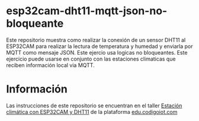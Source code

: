 # esp32cam-dht11-mqtt-json-no-bloqueante
Este repositorio muestra como realizar la conexión de un sensor DHT11 al ESP32CAM para realizar la lectura de temperatura y humedad y enviarla por MQTT como mensaje JSON. Este ejercio usa logicas no bloqueantes. Este ejercicio puede usarse en conjunto con las estaciones climaticas que reciben información local via MQTT.

# Información

Las instrucciones de este repositorio se encuentran en el taller [Estación climática con ESP32CAM y DHT11]() de la plataforma [edu.codigoiot.com](https://edu.codigoiot.com/)
